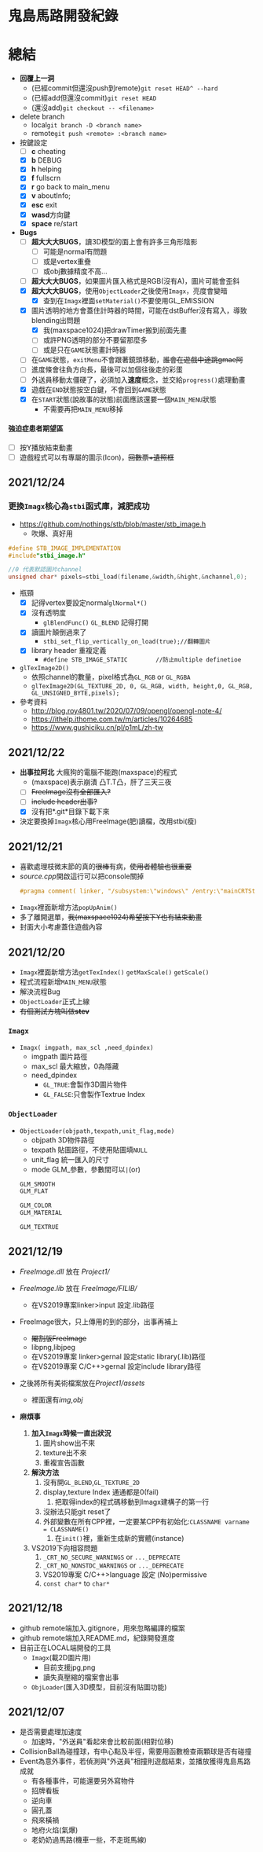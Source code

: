 # **鬼島馬路**開發紀錄
# 總結
* **回覆上一洞**
    * (已經commit但還沒push到remote)```git reset HEAD^ --hard```
    * (已經add但還沒commit)```git reset HEAD```
    * (還沒add)```git checkout -- <filename>```
* delete branch
    * local`git branch -D <branch name>`
    * remote`git push <remote> :<branch name>`
* 按鍵設定
    - [ ] **c** cheating
    - [X] **b** DEBUG
    - [x] **h** helping
    - [x] **f** fullscrn
    - [X] **r** go back to main_menu
    - [X] **v** aboutInfo;
    - [x] **esc** exit
    - [x] **wasd**方向鍵
    - [x] **space** re/start
* **Bugs**
    - [ ] **超大大大BUGS**，讀3D模型的面上會有許多三角形陰影
        - [ ] 可能是normal有問題
        - [ ] 或是vertex重疊
        - [ ] 或obj數據精度不高...
    - [ ] **超大大大BUGS**，如果圖片匯入格式是RGB(沒有A)，圖片可能會歪斜
    - [X] **超大大大BUGS**，使用`ObjectLoader`之後使用`Imagx`，亮度會變暗
        - [X] 查到在`Imagx`裡面`setMaterial()`不要使用GL_EMISSION
    - [X] 圖片透明的地方會蓋住計時器的時間，可能在dstBuffer沒有寫入，導致blending出問題
        - [X] 我(maxspace1024)把drawTimer搬到前面先畫
        - [ ] 或許PNG透明的部分不要留那麼多  
        - [ ] 或是只在`GAME`狀態畫計時器
    - [ ] 在`GAME`狀態，`exitMenu`不會跟著鏡頭移動，~~誰會在遊戲中途跳gmae阿~~
    - [ ] 進度條會往負方向長，最後可以加個往後走的彩蛋
    - [ ] 外送員移動太僵硬了，必須加入**速度**概念，並交給`progress()`處理動畫
    - [X] 遊戲在`END`狀態按空白鍵，不會回到`GAME`狀態
    - [x] 在`START`狀態(說故事的狀態)前面應該還要一個`MAIN_MENU`狀態
        * 不需要再把`MAIN_MENU`移掉   

#### 強迫症患者期望區
- [ ] 按Y播放結束動畫
- [ ] 遊戲程式可以有專屬的圖示(Icon)，~~回數票+遺照框~~

## 2021/12/24
### 更換`Imagx`核心為`stbi`函式庫，減肥成功
* <https://github.com/nothings/stb/blob/master/stb_image.h>
    * 吹爆、真好用
```C
#define STB_IMAGE_IMPLEMENTATION
#include"stbi_image.h"

//0 代表默認圖片channel
unsigned char* pixels=stbi_load(filename,&width,&hight,&nchannel,0);
```
* 瓶頸
    - [x] 記得vertex要設定normal`glNormal*()`
    - [x] 沒有透明度
        * `glBlendFunc()` `GL_BLEND` 記得打開  
    - [x] 讀圖片顛倒過來了 
        * `stbi_set_flip_vertically_on_load(true);//翻轉圖片`
    - [x] library header 重複定義
        * `#define STB_IMAGE_STATIC        //防止multiple definetioe`
* `glTexImage2D()`
    * 依照channel的數量，pixel格式為`GL_RGB` or `GL_RGBA`
    * `glTexImage2D(GL_TEXTURE_2D, 0, GL_RGB, width, height,0, GL_RGB, GL_UNSIGNED_BYTE,pixels);`
* 參考資料
    * <http://blog.roy4801.tw/2020/07/09/opengl/opengl-note-4/>
    * <https://ithelp.ithome.com.tw/m/articles/10264685>
    * <https://www.gushiciku.cn/pl/p1mL/zh-tw>


## 2021/12/22
* **出事拉阿北** 大瘋狗的電腦不能跑(maxspace)的程式
    * (maxspace)表示崩潰 凸T.T凸，肝了三天三夜
    - [ ] ~~FreeImage沒有全部匯入?~~
    - [ ] ~~include header出事?~~
    - [x] 沒有把*.git*目錄下載下來
* 決定要換掉`Imagx`核心用FreeImage(肥)讀檔，改用stbi(瘦)

## 2021/12/21
* 喜歡處理枝微末節的真的~~很棒~~有病，~~使用者體驗也很重要~~
* *source.cpp*開啟這行可以把console關掉
    ```c
    #pragma comment( linker, "/subsystem:\"windows\" /entry:\"mainCRTStartup\"" )
    ```
* `Imagx`裡面新增方法`popUpAnim()`
* 多了離開選單，~~我(maxspace1024)希望按下Y也有結束動畫~~
* 封面大小考慮蓋住遊戲內容

## 2021/12/20
* `Imagx`裡面新增方法`getTexIndex()` `getMaxScale()` `getScale()`
* 程式流程新增`MAIN_MENU`狀態
* 解決流程Bug
* `ObjectLoader`正式上線
* ~~有個測試方塊叫做**stev**~~

### `Imagx`
* `Imagx( imgpath, max_scl ,need_dpindex)`
    * imgpath 圖片路徑
    * max_scl 最大縮放，0為隱藏
    * need_dpindex
        * `GL_TRUE`:會製作3D圖片物件
        * `GL_FALSE`:只會製作Textrue Index

### `ObjectLoader`
* `ObjectLoader(objpath,texpath,unit_flag,mode)`
    * objpath 3D物件路徑
    * texpath 貼圖路徑，不使用貼圖填`NULL`
    * unit_flag 統一匯入的尺寸
    * mode GLM_參數，參數間可以`|`(or)
    ```C
    GLM_SMOOTH
    GLM_FLAT

    GLM_COLOR
    GLM_MATERIAL

    GLM_TEXTRUE
    ```


## 2021/12/19
* *FreeImage.dll* 放在 *Project1/*
* *FreeImage.lib* 放在 *FreeImage/FILIB/*
	* 在VS2019專案linker>input 設定.lib路徑
* FreeImage很大，只上傳用的到的部分，出事再補上
    * ~~閹割版FreeImage~~
	* libpng,libjpeg
	* 在VS2019專案 linker>gernal 設定static library(.lib)路徑
	* 在VS2019專案 C/C++>gernal 設定include library路徑
* 之後將所有美術檔案放在*Project1/assets*
    * 裡面還有*img*,*obj*

* **麻煩事**
    1. **加入`Imagx`時候一直出狀況**
        1. 圖片show出不來
        2. texture出不來
		1. 重複宣告函數
	1. **解決方法**
      	1. 沒有開`GL_BLEND`,`GL_TEXTURE_2D`
      	2. display,texture Index 通通都是0(fail)
         	1. 把取得index的程式碼移動到Imagx建構子的第一行
       	1. 沒辦法只能git reset了
       	2. 外部變數在所有CPP裡，一定要某CPP有初始化:`CLASSNAME varname = CLASSNAME()`
          	1. 在`init()`裡，重新生成新的實體(instance)
    1. VS2019下向相容問題
       1. `_CRT_NO_SECURE_WARNINGS` or `..._DEPRECATE`
       2. `_CRT_NO_NONSTDC_WARNINGS` or `..._DEPRECATE`
       3. VS2019專案 C/C++>language 設定 (No)permissive
       4. `const char*` to `char*`

## 2021/12/18
* github remote端加入.gitignore，用來忽略編譯的檔案
* github remote端加入README.md，紀錄開發進度
* 目前正在LOCAL端開發的工具
	* `Imagx`(載2D圖片用)
		* 目前支援jpg,png
		* 讀失真壓縮的檔案會出事
	* `ObjLoader`(匯入3D模型，目前沒有貼圖功能)

## 2021/12/07
* 是否需要處理加速度
	* 加速時，"外送員"看起來會比較前面(相對位移)
* CollisionBall為碰撞球，有中心點及半徑，需要用函數檢查兩顆球是否有碰撞
* Event為意外事件，若偵測與"外送員"相撞則遊戲結束，並播放獲得鬼島馬路成就
	* 有各種事件，可能還要另外寫物件
	* 招牌看板
	* 逆向車
	* 圓孔蓋
	* 飛來橫禍
	* 地府火焰(氣爆)
	* 老奶奶過馬路(機車一些，不走斑馬線)

